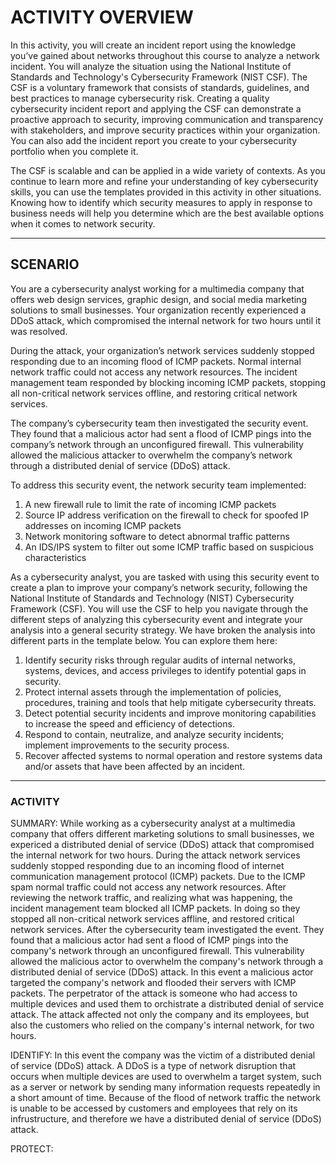 # ACTIVITY OVERVIEW

In this activity, you will create an incident report using the knowledge you’ve gained about networks throughout this course to analyze a network incident. You will analyze the situation using the National Institute of Standards and Technology's Cybersecurity Framework (NIST CSF). The CSF is a voluntary framework that consists of standards, guidelines, and best practices to manage cybersecurity risk. Creating a quality cybersecurity incident report and applying the CSF can demonstrate a proactive approach to security, improving communication and transparency with stakeholders, and improve security practices within your organization. You can also add the incident report you create to your cybersecurity portfolio when  you complete it.

The CSF is scalable and can be applied in a wide variety of contexts. As you continue to learn more and refine your understanding of key cybersecurity skills, you can use the templates provided in this activity in other situations. Knowing how to identify which security measures to apply in response to business needs will help you determine which are the best available options when it comes to network security.

---------

## SCENARIO

You are a cybersecurity analyst working for a multimedia company that offers web design services, graphic design, and social media marketing solutions to small businesses. Your organization recently experienced a DDoS attack, which compromised the internal network for two hours until it was resolved.

During the attack, your organization’s network services suddenly stopped responding due to an incoming flood of ICMP packets. Normal internal network traffic could not access any network resources. The incident management team responded by blocking incoming ICMP packets, stopping all non-critical network services offline, and restoring critical network services. 

The company’s cybersecurity team then investigated the security event. They found that a malicious actor had sent a flood of ICMP pings into the company’s network through an unconfigured firewall. This vulnerability allowed the malicious attacker to overwhelm the company’s network through a distributed denial of service (DDoS) attack. 

To address this security event, the network security team implemented: 
1. A new firewall rule to limit the rate of incoming ICMP packets
2. Source IP address verification on the firewall to check for spoofed IP addresses on incoming ICMP packets
3. Network monitoring software to detect abnormal traffic patterns
4. An IDS/IPS system to filter out some ICMP traffic based on suspicious characteristics

As a cybersecurity analyst, you are tasked with using this security event to create a plan to improve your company’s network security, following the National Institute of Standards and Technology (NIST) Cybersecurity Framework (CSF). You will use the CSF to help you navigate through the different steps of analyzing this cybersecurity event and integrate your analysis into a general security strategy. We have broken the analysis into different parts in the template below. You can explore them here:

1. Identify security risks through regular audits of internal networks, systems, devices, and access privileges to identify potential gaps in security. 
2. Protect internal assets through the implementation of policies, procedures, training and tools that help mitigate cybersecurity threats. 
3. Detect potential security incidents and improve monitoring capabilities to increase the speed and efficiency of detections. 
4. Respond to contain, neutralize, and analyze security incidents; implement improvements to the security process. 
5. Recover affected systems to normal operation and restore systems data and/or assets that have been affected by an incident. 
------------
### ACTIVITY

SUMMARY: While working as a cybersecurity analyst at a multimedia company that offers different marketing solutions to small businesses, we expericed a distributed denial of service (DDoS) attack that compromised the internal network for two hours. During the attack network services suddenly stopped responding due to an incoming flood of internet communication management protocol (ICMP) packets. Due to the ICMP spam normal traffic could not access any network resources. After reviewing the network traffic, and realizing what was happening, the incident management team blocked all ICMP packets. In doing so they stopped all non-critical network services affline, and restored critical network services. After the cybersecurity team investigated the event. They found that a malicious actor had sent a flood of ICMP pings into the company's network through an unconfigured firewall. This vulnerability allowed the malicious actor to overwhelm the company's network through a distributed denial of service (DDoS) attack. In this event a malicious actor targeted the company's network and flooded their servers with ICMP packets. The perpetrator of the attack is someone who had access to multiple devices and used them to orchistrate a distributed denial of service attack. The attack affected not only the company and its employees, but also the customers who relied on the company's internal network, for two hours.

IDENTIFY: In this event the company was the victim of a distributed denial of service (DDoS) attack. A DDoS is a type of network disruption that occurs when multiple devices are used to overwhelm a target system, such as a server or network by sending many information requests repeatedly in a short amount of time. Because of the flood of network traffic the network is unable to be accessed by customers and employees that rely on its infrustructure, and therefore we have a distributed denial of service (DDoS) attack.

PROTECT:  
